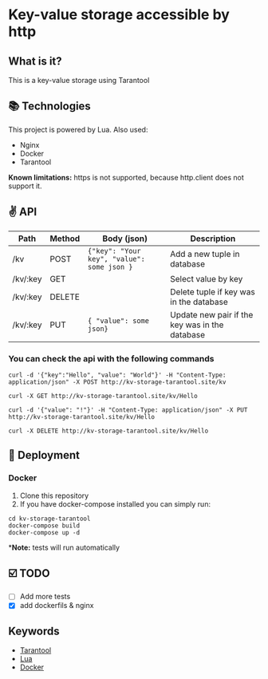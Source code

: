 #  Key-value storage accessible by http
##  What is it?
This is a key-value storage using Tarantool

## 📚 Technologies
This project is powered by Lua.
Also used:
- Nginx
- Docker
- Tarantool

**Known limitations:** https is not supported, because http.client does not support it.

## ✌️ API
Path | Method | Body (json) | Description
--- | --- | --- | --- 
/kv | POST | ```{"key": "Your key", "value": some json } ``` | Add a new tuple in database
/kv/:key | GET |  | Select value by key
/kv/:key | DELETE | | Delete tuple if key was in the database
/kv/:key | PUT | ```{ "value": some json} ``` | Update new pair if the key was in the database

### You can check the api with the following commands
```
curl -d '{"key":"Hello", "value": "World"}' -H "Content-Type: application/json" -X POST http://kv-storage-tarantool.site/kv

curl -X GET http://kv-storage-tarantool.site/kv/Hello

curl -d '{"value": "!"}' -H "Content-Type: application/json" -X PUT http://kv-storage-tarantool.site/kv/Hello

curl -X DELETE http://kv-storage-tarantool.site/kv/Hello
```

## 📝 Deployment
### Docker
1. Clone this repository
2. If you have docker-compose installed you can simply run:

```
cd kv-storage-tarantool
docker-compose build
docker-compose up -d
```
***Note:** tests will run automatically
## ☑️ TODO
- [ ] Add more tests
- [x] add dockerfils & nginx 

## Keywords
  - [Tarantool](https://www.tarantool.io/en/)
  - [Lua](https://www.lua.org)
  - [Docker](https://hub.docker.com/r/ax4docker/ax_tarantool)
